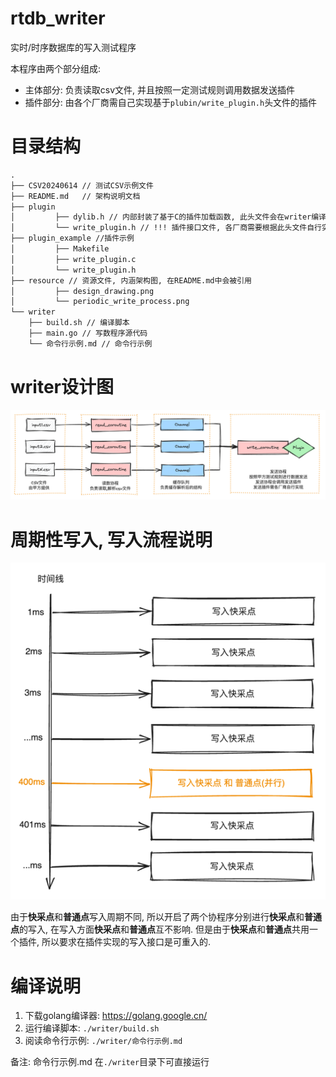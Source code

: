 # rtdb_writer

实时/时序数据库的写入测试程序

本程序由两个部分组成: 
* 主体部分: 负责读取csv文件, 并且按照一定测试规则调用数据发送插件
* 插件部分: 由各个厂商需自己实现基于```plubin/write_plugin.h```头文件的插件

# 目录结构
```tex
.
├── CSV20240614 // 测试CSV示例文件
├── README.md   // 架构说明文档
├── plugin
│         ├── dylib.h // 内部封装了基于C的插件加载函数, 此头文件会在writer编译时编译到写数程序中
│         └── write_plugin.h // !!! 插件接口文件, 各厂商需要根据此头文件自行实现写入插件
├── plugin_example //插件示例
│         ├── Makefile
│         ├── write_plugin.c
│         └── write_plugin.h
├── resource // 资源文件, 内涵架构图, 在README.md中会被引用
│         ├── design_drawing.png
│         └── periodic_write_process.png
└── writer
    ├── build.sh // 编译脚本
    ├── main.go // 写数程序源代码
    └── 命令行示例.md // 命令行示例
```

# writer设计图
![img.png](resource/design_drawing.png)

# 周期性写入, 写入流程说明
![img.png](resource/periodic_write_process.png)

由于**快采点**和**普通点**写入周期不同, 所以开启了两个协程序分别进行**快采点**和**普通点**的写入, 在写入方面**快采点**和**普通点**互不影响.
但是由于**快采点**和**普通点**共用一个插件, 所以要求在插件实现的写入接口是可重入的. 

# 编译说明
1. 下载golang编译器: https://golang.google.cn/
2. 运行编译脚本: ```./writer/build.sh```
3. 阅读命令行示例: ```./writer/命令行示例.md```

备注: 命令行示例.md 在```./writer```目录下可直接运行
